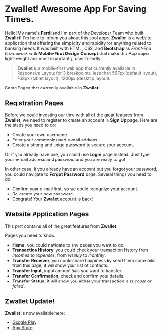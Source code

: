 # Zwallet! Awesome App For Saving Times.

Hello! My name's **Ferdi** and I'm part of the Developer Team who built **Zwallet**! I'm here to inform you about this cool apps. **Zwallet** is a website application that offering the simplicity and rapidity for anything related to banking needs. It was built with HTML, CSS, and **Bootstrap** as _Front-End Framework_ with **Mobile-First Design Concept** that make this App super light-weight and most importantly, user friendly.

> **Zwallet** is a mobile-first web app that currently available in Responsive Layout for 3 breakpoints: less than 567px (default layout), 768px (tablet layout), 1200px (desktop layout).

Some Pages that currently available in **Zwallet**:

## Registration Pages

Before we could investing our time with all of the great features from **Zwallet**, we need to register to create an account in **Sign Up** page. Here are the steps you need to do:

- Create your own username.
- Enter your commonly used e-mail address.
- Create a strong and uniqe password to secure your account.

Or if you already have one, you could use **Login** page instead. Just type your e-mail address and password and you are ready to go!

In other case, if you already have an account but you forgot your password, you could navigate to **Forgot Password** page. Several things you need to do:

- Confirm your e-mail first, so we could recognize your account.
- Re-create your new password.
- Congrats! Your **Zwallet** account is back!

## Website Application Pages

This part contains all of the great features from **Zwallet**.

Pages you need to know:

- **Home**, you could navigate to any pages you want to go.
- **Transaction History**, you could check your transaction history from _incomes_ to _expenses_, from _weekly_ to _monthly_.
- **Transfer Receiver**, you could share happiness by send them some _bills_ from this page, it will show your list of contacts.
- **Transfer Input**, input amount _bills_ you want to transfer.
- **Transfer Confirmation**, check and confirm your details.
- **Transfer Status**, it will show you either your transaction is _success_ or _failed_.

## Zwallet Update!

**Zwallet** is now available here:

- [Google Play](https://play.google.com/)
- [App Store](https://www.apple.com/)
